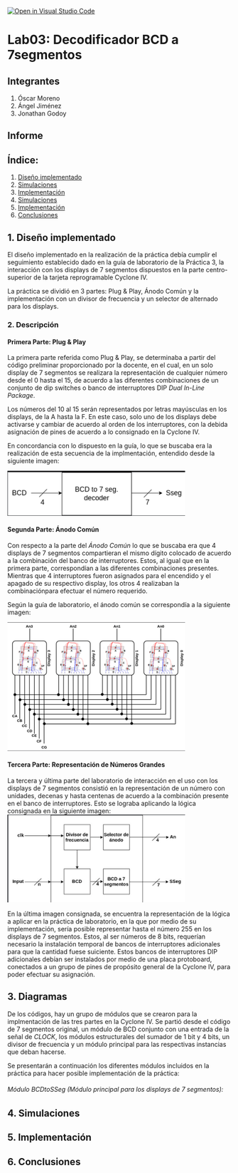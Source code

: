 [![Open in Visual Studio Code](https://classroom.github.com/assets/open-in-vscode-2e0aaae1b6195c2367325f4f02e2d04e9abb55f0b24a779b69b11b9e10269abc.svg)](https://classroom.github.com/online_ide?assignment_repo_id=19710317&assignment_repo_type=AssignmentRepo)
<h1> Lab03: Decodificador BCD a 7segmentos</h1>


<h2> Integrantes </h2>
<ol>
<li>Óscar Moreno</li>
<li>Ángel Jiménez</li>
<li>Jonathan Godoy</li>
</ol>

<h2> Informe </h2>

<h2>Índice:</h2>

1. [Diseño implementado](#1-diseño-implementado)
2. [Simulaciones](#2-descripción)
3. [Implementación](#3-diagramas)
4. [Simulaciones](#4-simulaciones)
5. [Implementación](#5-implementación)
6. [Conclusiones](#conclusiones)

<h2>1. Diseño implementado</h2>
<p>El diseño implementado en la realización de la práctica debía cumplir el seguimiento establecido dado en la guía de laboratorio de la Práctica 3, la interacción con los displays de 7 segmentos dispuestos en la parte centro-superior de la tarjeta reprogramable Cyclone IV.</p>
<p>La práctica se dividió en 3 partes: Plug & Play, Ánodo Común y la implementación con un divisor de frecuencia y un selector de alternado para los displays.</p>
<h3>2. Descripción</h3>
<h4><b>Primera Parte: Plug & Play</b></h4>
<p>La primera parte referida como Plug & Play, se determinaba a partir del código preliminar proporcionado por la docente, en el cual, en un solo display  de 7 segmentos se realizara la representación de cualquier número desde el 0 hasta el 15, de acuerdo a las diferentes combinaciones de un conjunto de dip switches o banco de interruptores DIP <i>Dual In-Line Package</i>. 
<p>Los números del 10 al 15 serán representados por letras mayúsculas en los displays, de la A hasta la F. En este caso, solo uno de los displays debe activarse y cambiar de acuerdo al orden de los interruptores, con la debida asignación de pines de acuerdo a lo consignado en la Cyclone IV.</p>
En concordancia con lo dispuesto en la guía, lo que se buscaba era la realización de esta secuencia de la implmentación, entendido desde la siguiente imagen:</p>
<img src="img/PrimeraParte.png" alt="Primera Parte de la Implementación" width="400"/>
<h4>Segunda Parte: Ánodo Común</h4>
<p>Con respecto a la parte del <i>Ánodo Común</i> lo que se buscaba era que 4 displays de 7 segmentos compartieran el mismo dígito colocado de acuerdo a la combinación del banco de interruptores. Estos, al igual que en la primera parte, correspondían a las diferentes combinaciones presentes. Mientras que 4 interruptores fueron asignados para el encendido y el apagado de su respectivo display, los otros 4 realizaban la combinaciónpara efectuar el número requerido.</p>
<p>Según la guía de laboratorio, el ánodo común se correspondía a la siguiente imagen:</p>
<img src="img/SegundaParte.png" alt="Segunda Parte de la Implementación" width="400"/>
<h4>Tercera Parte: Representación de Números Grandes</h4>
<p>La tercera y última parte del laboratorio de interacción en el uso con los displays de 7 segmentos consistió en la representación de un número con unidades, decenas y hasta centenas de acuerdo a la combinación presente en el banco de interruptores. Esto se lograba aplicando la lógica consignada en la siguiente imagen:
<img src="img/TerceraParte.png" alt="Tercera Parte de la Implementación" width="400"/>
<p>En la última imagen consignada, se encuentra la representación de la lógica a aplicar en la práctica de laboratorio, en la que por medio de su implementación, sería posible representar hasta el número 255 en los displays de 7 segmentos. Estos, al ser números de 8 bits, requerían necesario la instalación temporal de bancos de interruptores adicionales para que la cantidad fuese suiciente. Estos bancos de interruptores DIP adicionales debían ser instalados por medio de una placa protoboard, conectados a un grupo de pines de propósito general de la Cyclone IV, para poder efectuar su asignación.</p>
<h2>3. Diagramas</h2>
<p>De los códigos, hay un grupo de módulos que se crearon para la implmentación de las tres partes en la Cyclone IV. Se partió desde el código de 7 segmentos original, un módulo de BCD conjunto con una entrada de la señal de <i>CLOCK</i>, los módulos estructurales del sumador de 1 bit y 4 bits, un divisor de frecuencia y un módulo principal para las respectivas instancias que deban hacerse.</p>
<p>Se presentarán a continuación los diferentes módulos incluidos en la práctica para hacer posible implementación de la práctica:</p>
<h6>Módulo BCDtoSSeg (Módulo principal para los displays de 7 segmentos):</h6>


<h2>4. Simulaciones</h2>


<h2>5. Implementación</h2>

<h2>6. Conclusiones</h2>




